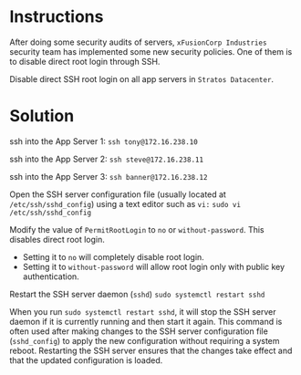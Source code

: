 # Instructions

After doing some security audits of servers, `xFusionCorp Industries` security team has implemented some new security policies. One of them is to disable direct root login through SSH.

Disable direct SSH root login on all app servers in `Stratos Datacenter`.

# Solution

ssh into the App Server 1: `ssh tony@172.16.238.10`

ssh into the App Server 2: `ssh steve@172.16.238.11`

ssh into the App Server 3: `ssh banner@172.16.238.12`

Open the SSH server configuration file (usually located at `/etc/ssh/sshd_config`) using a text editor such as `vi:` `sudo vi /etc/ssh/sshd_config`

Modify the value of `PermitRootLogin` to `no` or `without-password`. This disables direct root login.

- Setting it to `no` will completely disable root login.
- Setting it to `without-password` will allow root login only with public key authentication.


Restart the SSH server daemon (`sshd`)  `sudo systemctl restart sshd`

When you run `sudo systemctl restart sshd`, it will stop the SSH server daemon if it is currently running and then start it again. This command is often used after making changes to the SSH server configuration file (`sshd_config`) to apply the new configuration without requiring a system reboot. Restarting the SSH server ensures that the changes take effect and that the updated configuration is loaded.
